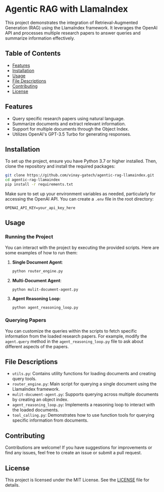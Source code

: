 
# Agentic RAG with LlamaIndex

This project demonstrates the integration of Retrieval-Augmented Generation (RAG) using the LlamaIndex framework. It leverages the OpenAI API and processes multiple research papers to answer queries and summarize information effectively.

## Table of Contents

- [Features](#features)
- [Installation](#installation)
- [Usage](#usage)
- [File Descriptions](#file-descriptions)
- [Contributing](#contributing)
- [License](#license)

## Features

- Query specific research papers using natural language.
- Summarize documents and extract relevant information.
- Support for multiple documents through the Object Index.
- Utilizes OpenAI's GPT-3.5 Turbo for generating responses.

## Installation

To set up the project, ensure you have Python 3.7 or higher installed. Then, clone the repository and install the required packages:

```bash
git clone https://github.com/vinay-gatech/agentic-rag-llamaindex.git
cd agentic-rag-llamaindex
pip install -r requirements.txt
```

Make sure to set up your environment variables as needed, particularly for accessing the OpenAI API. You can create a `.env` file in the root directory:

```
OPENAI_API_KEY=your_api_key_here
```

## Usage

### Running the Project

You can interact with the project by executing the provided scripts. Here are some examples of how to run them:

1. **Single Document Agent**:
   ```bash
   python router_engine.py
   ```

2. **Multi-Document Agent**:
   ```bash
   python mulit-document-agent.py
   ```

3. **Agent Reasoning Loop**:
   ```bash
   python agent_reasoning_loop.py
   ```

### Querying Papers

You can customize the queries within the scripts to fetch specific information from the loaded research papers. For example, modify the `agent.query` method in the `agent_reasoning_loop.py` file to ask about different aspects of the papers.

## File Descriptions

- `utils.py`: Contains utility functions for loading documents and creating query tools.
- `router_engine.py`: Main script for querying a single document using the LlamaIndex framework.
- `mulit-document-agent.py`: Supports querying across multiple documents by creating an object index.
- `agent_reasoning_loop.py`: Implements a reasoning loop to interact with the loaded documents.
- `tool_calling.py`: Demonstrates how to use function tools for querying specific information from documents.

## Contributing

Contributions are welcome! If you have suggestions for improvements or find any issues, feel free to create an issue or submit a pull request.

## License

This project is licensed under the MIT License. See the [LICENSE](LICENSE) file for details.
